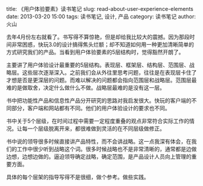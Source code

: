 title: 《用户体验要素》读书笔记
slug: read-about-user-experience-elements
date: 2013-03-20 15:00 
tags: 读书笔记, 设计, 产品
category: 读书笔记
author: 火山 

去年4月份左右就看了。书写得不算惊艳，但是却给我比较大的震撼。因为那段时间非常困惑，快玩3.0的设计搞得焦头烂额；却不知道如何用一种更加清晰简单的方式研究我们的产品。当看到用户体验要素的5层结构时，觉得豁然开朗了。

主要讲了用户体验设计最重要的5层结构。表现层、框架层、结构层、范围层、战略层。这些层次逐渐深入。之前我们会从外往里思考问题，往往是在表现层卡住了才想是否是更深层的问题。而难以解决的问题都会指向范围层和战略层。范围层最难的是做取舍，决定什么做什么不做。战略层最难的是没有这一层。

书中把功能性产品和信息性产品分开研究的思路对我启发很大。快玩的客户端的不同部分，客户端和网站都有不同。他们的用户体验设计的要求也不同。

书中关于5个层级，在时间过程中需要一定程度重叠的观点非常符合实际工作的情况。让每一个层级脱离开来，都很难做到灵活的在不同层级做修正。

书中说的领导很多时候直接讲产品特性，而不会讲战略。这一点我深有体会，在我们的工作中很少听到战略这个词。很多时候战略也不是非常清晰的，通常都是边做边想，边想边做的。逼迫领导确定战略，确定范围，是产品设计人员向上管理的重要方面。

具体的每个层架的指导写得不是很细，做个参考。做些实践。


